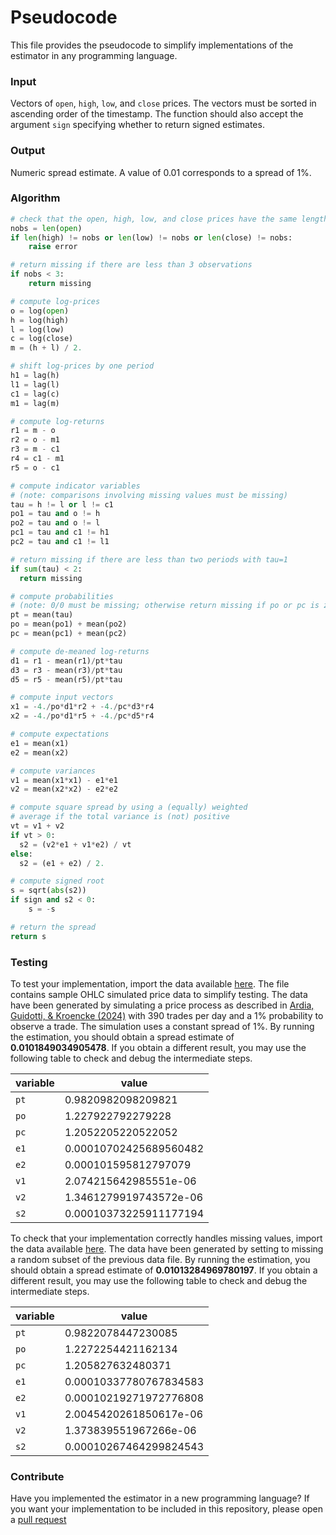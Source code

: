 # Pseudocode

This file provides the pseudocode to simplify implementations of the estimator in any programming language. 

### Input

Vectors of `open`, `high`, `low`, and `close` prices. The vectors must be sorted in ascending order of the timestamp. The function should also accept the argument `sign` specifying whether to return signed estimates.

### Output

Numeric spread estimate. A value of 0.01 corresponds to a spread of 1%.

### Algorithm

```python
# check that the open, high, low, and close prices have the same length
nobs = len(open)
if len(high) != nobs or len(low) != nobs or len(close) != nobs:
	raise error

# return missing if there are less than 3 observations
if nobs < 3:
	return missing

# compute log-prices
o = log(open)
h = log(high)
l = log(low)
c = log(close)
m = (h + l) / 2.

# shift log-prices by one period
h1 = lag(h)
l1 = lag(l)
c1 = lag(c)
m1 = lag(m)

# compute log-returns
r1 = m - o
r2 = o - m1
r3 = m - c1
r4 = c1 - m1
r5 = o - c1

# compute indicator variables
# (note: comparisons involving missing values must be missing)
tau = h != l or l != c1 
po1 = tau and o != h
po2 = tau and o != l
pc1 = tau and c1 != h1
pc2 = tau and c1 != l1

# return missing if there are less than two periods with tau=1
if sum(tau) < 2:
  return missing

# compute probabilities
# (note: 0/0 must be missing; otherwise return missing if po or pc is zero)
pt = mean(tau)
po = mean(po1) + mean(po2)
pc = mean(pc1) + mean(pc2)

# compute de-meaned log-returns
d1 = r1 - mean(r1)/pt*tau
d3 = r3 - mean(r3)/pt*tau
d5 = r5 - mean(r5)/pt*tau

# compute input vectors
x1 = -4./po*d1*r2 + -4./pc*d3*r4 
x2 = -4./po*d1*r5 + -4./pc*d5*r4 

# compute expectations
e1 = mean(x1)
e2 = mean(x2)

# compute variances
v1 = mean(x1*x1) - e1*e1
v2 = mean(x2*x2) - e2*e2

# compute square spread by using a (equally) weighted 
# average if the total variance is (not) positive
vt = v1 + v2
if vt > 0:
  s2 = (v2*e1 + v1*e2) / vt
else:
  s2 = (e1 + e2) / 2.

# compute signed root
s = sqrt(abs(s2))
if sign and s2 < 0: 
    s = -s

# return the spread
return s
```

### Testing

To test your implementation, import the data available [here](https://raw.githubusercontent.com/eguidotti/bidask/main/pseudocode/ohlc.csv). The file contains sample OHLC simulated price data to simplify testing. The data have been generated by simulating a price process as described in [Ardia, Guidotti, & Kroencke (2024)](https://doi.org/10.1016/j.jfineco.2024.103916) with 390 trades per day and a 1% probability to observe a trade. The simulation uses a constant spread of 1%. By running the estimation, you should obtain a spread estimate of **0.0101849034905478**. If you obtain a different result, you may use the following table to check and debug the intermediate steps.

| variable | value                  |
| -------- | ---------------------- |
| `pt`     | 0.9820982098209821     |
| `po`     | 1.227922792279228      |
| `pc`     | 1.2052205220522052     |
| `e1`     | 0.00010702425689560482 |
| `e2`     | 0.000101595812797079   |
| `v1`     | 2.074215642985551e-06  |
| `v2`     | 1.3461279919743572e-06 |
| `s2`     | 0.00010373225911177194 |

To check that your implementation correctly handles missing values, import the data available [here](https://raw.githubusercontent.com/eguidotti/bidask/main/pseudocode/ohlc-miss.csv). The data have been generated by setting to missing a random subset of the previous data file. By running the estimation, you should obtain a spread estimate of **0.01013284969780197**. If you obtain a different result, you may use the following table to check and debug the intermediate steps.

| variable | value                  |
| -------- | ---------------------- |
| `pt`     | 0.9822078447230085     |
| `po`     | 1.2272254421162134     |
| `pc`     | 1.205827632480371      |
| `e1`     | 0.00010337780767834583 |
| `e2`     | 0.00010219271972776808 |
| `v1`     | 2.0045420261850617e-06 |
| `v2`     | 1.373839551967266e-06  |
| `s2`     | 0.00010267464299824543 |

### Contribute

Have you implemented the estimator in a new programming language? If you want your implementation to be included in this repository, please open a [pull request](https://github.com/eguidotti/bidask/pulls) 